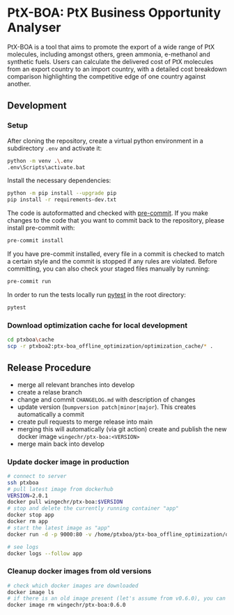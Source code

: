 # PtX-BOA: PtX Business Opportunity Analyser

PtX-BOA is a tool that aims to promote the export of a wide range of PtX molecules, including amongst others, green ammonia, e-methanol and synthetic fuels. Users can calculate the delivered cost of PtX molecules from an export country to an import country, with a detailed cost breakdown comparison highlighting the competitive edge of one country against another.

## Development

### Setup

After cloning the repository, create a virtual python environment
in a subdirectory `.env` and activate it:

```bash
python -m venv .\.env
.env\Scripts\activate.bat
```

Install the necessary dependencies:

```bash
python -m pip install --upgrade pip
pip install -r requirements-dev.txt
```

The code is autoformatted and checked with [pre-commit](https://pre-commit.com/).
If you make changes to the code that you want to commit back to the repository,
please install pre-commit with:

```bash
pre-commit install
```

If you have pre-commit installed, every file in a commit is checked to match a
certain style and the commit is stopped if any rules are violated. Before committing,
you can also check your staged files manually by running:

```bash
pre-commit run
```

In order to run the tests locally run [pytest](https://pytest.org) in the root directory:

```bash
pytest
```

### Download optimization cache for local development

````bash
cd ptxboa\cache
scp -r ptxboa2:ptx-boa_offline_optimization/optimization_cache/* .
````

## Release Procedure

- merge all relevant branches into develop
- create a relase branch
- change and commit `CHANGELOG.md` with description of changes
- update version (`bumpversion patch|minor|major`).
  This creates automatically a commit
- create pull requests to merge release into main
- merging this will automatically (via git action) create
  and publish the new docker image `wingechr/ptx-boa:<VERSION>`
- merge main back into develop

### Update docker image in production

```bash
# connect to server
ssh ptxboa
# pull latest image from dockerhub
VERSION=2.0.1
docker pull wingechr/ptx-boa:$VERSION
# stop and delete the currently running container "app"
docker stop app
docker rm app
# start the latest image as "app"
docker run -d -p 9000:80 -v /home/ptxboa/ptx-boa_offline_optimization/optimization_cache:/mnt/cache --name app --restart unless-stopped wingechr/ptx-boa:$VERSION

# see logs
docker logs --follow app
```

### Cleanup docker images from old versions
```bash
# check which docker images are downloaded
docker image ls
# if there is an old image present (let's assume from v0.6.0), you can delete it with:
docker image rm wingechr/ptx-boa:0.6.0
```
